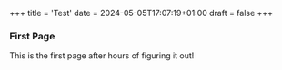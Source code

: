 +++
title = 'Test'
date = 2024-05-05T17:07:19+01:00
draft = false
+++

### First Page

This is the first page after hours of figuring it out!
